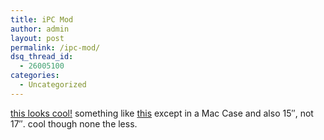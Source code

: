 ```yaml
---
title: iPC Mod
author: admin
layout: post
permalink: /ipc-mod/
dsq_thread_id:
  - 26005100
categories:
  - Uncategorized
---
```

[this looks cool!][1] something like [this][2] except in a Mac Case and also 15&#8243;, not 17&#8243;. cool though none the less.

 [1]: http://www.hitechmods.com/modules.php?op=modload&name=Reviews&file=index&req=showcontent&id=16
 [2]: http://blog.lotas-smartman.net/archives/000429.php